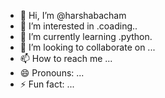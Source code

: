 - 👋 Hi, I’m @harshabacham
- 👀 I’m interested in .coading..
- 🌱 I’m currently learning .python.
- 💞️ I’m looking to collaborate on ...
- 📫 How to reach me ...
- 😄 Pronouns: ...
- ⚡ Fun fact: ...

<!---
harshabacham/harshabacham is a ✨ special ✨ repository because its `README.md` (this file) appears on your GitHub profile.
You can click the Preview link to take a look at your changes.
--->
